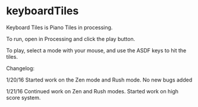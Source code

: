 # keyboardTiles

Keyboard Tiles is Piano Tiles in processing.

To run, open in Processing and click the play button.


To play, select a mode with your mouse, and use the ASDF keys to hit the tiles.

Changelog:

1/20/16
  Started work on the Zen mode and Rush mode.
  No new bugs added

1/21/16
  Continued work on Zen and Rush modes.
  Started work on high score system. 